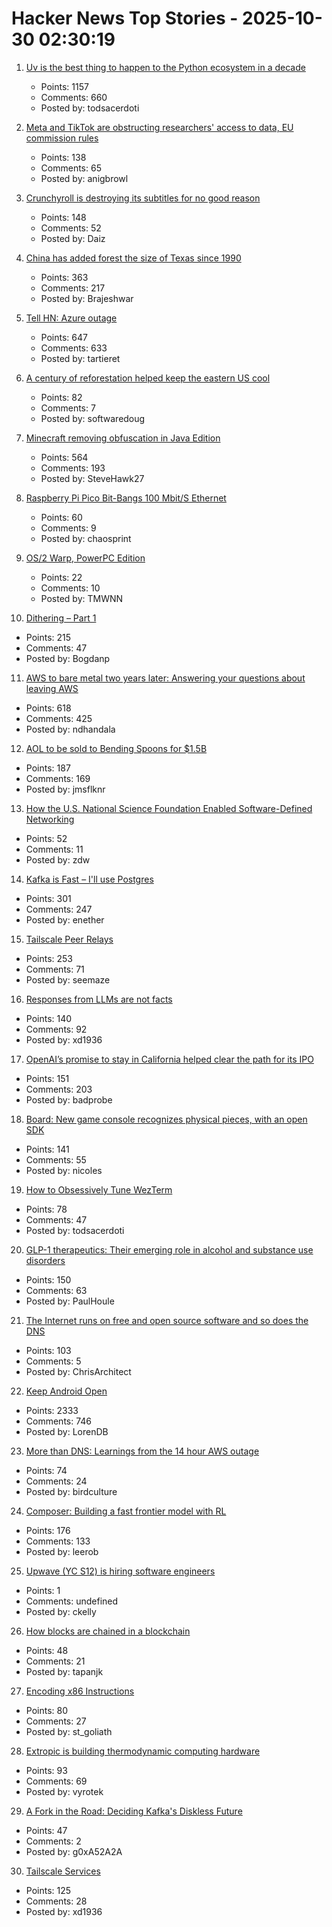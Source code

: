 # Hacker News Top Stories - 2025-10-30 02:30:19

1. [Uv is the best thing to happen to the Python ecosystem in a decade](https://emily.space/posts/251023-uv)
   - Points: 1157
   - Comments: 660
   - Posted by: todsacerdoti

2. [Meta and TikTok are obstructing researchers' access to data, EU commission rules](https://www.science.org/content/article/meta-and-tiktok-are-obstructing-researchers-access-data-european-commission-rules)
   - Points: 138
   - Comments: 65
   - Posted by: anigbrowl

3. [Crunchyroll is destroying its subtitles for no good reason](https://daiz.moe/crunchyroll-is-destroying-its-subtitles-for-no-good-reason/)
   - Points: 148
   - Comments: 52
   - Posted by: Daiz

4. [China has added forest the size of Texas since 1990](https://e360.yale.edu/digest/china-new-forest-report)
   - Points: 363
   - Comments: 217
   - Posted by: Brajeshwar

5. [Tell HN: Azure outage](undefined)
   - Points: 647
   - Comments: 633
   - Posted by: tartieret

6. [A century of reforestation helped keep the eastern US cool](https://news.agu.org/press-release/a-century-of-reforestation-helped-keep-the-eastern-us-cool/)
   - Points: 82
   - Comments: 7
   - Posted by: softwaredoug

7. [Minecraft removing obfuscation in Java Edition](https://www.minecraft.net/en-us/article/removing-obfuscation-in-java-edition)
   - Points: 564
   - Comments: 193
   - Posted by: SteveHawk27

8. [Raspberry Pi Pico Bit-Bangs 100 Mbit/S Ethernet](https://www.elektormagazine.com/news/rp2350-bit-bangs-100-mbit-ethernet)
   - Points: 60
   - Comments: 9
   - Posted by: chaosprint

9. [OS/2 Warp, PowerPC Edition](https://www.os2museum.com/wp/os2-history/os2-warp-powerpc-edition/)
   - Points: 22
   - Comments: 10
   - Posted by: TMWNN

10. [Dithering – Part 1](https://visualrambling.space/dithering-part-1/)
   - Points: 215
   - Comments: 47
   - Posted by: Bogdanp

11. [AWS to bare metal two years later: Answering your questions about leaving AWS](https://oneuptime.com/blog/post/2025-10-29-aws-to-bare-metal-two-years-later/view)
   - Points: 618
   - Comments: 425
   - Posted by: ndhandala

12. [AOL to be sold to Bending Spoons for $1.5B](https://www.axios.com/2025/10/29/aol-bending-spoons-deal)
   - Points: 187
   - Comments: 169
   - Posted by: jmsflknr

13. [How the U.S. National Science Foundation Enabled Software-Defined Networking](https://cacm.acm.org/federal-funding-of-academic-research/how-the-u-s-national-science-foundation-enabled-software-defined-networking/)
   - Points: 52
   - Comments: 11
   - Posted by: zdw

14. [Kafka is Fast – I'll use Postgres](https://topicpartition.io/blog/postgres-pubsub-queue-benchmarks)
   - Points: 301
   - Comments: 247
   - Posted by: enether

15. [Tailscale Peer Relays](https://tailscale.com/blog/peer-relays-beta)
   - Points: 253
   - Comments: 71
   - Posted by: seemaze

16. [Responses from LLMs are not facts](https://stopcitingai.com/)
   - Points: 140
   - Comments: 92
   - Posted by: xd1936

17. [OpenAI’s promise to stay in California helped clear the path for its IPO](https://www.wsj.com/tech/ai/openais-promise-to-stay-in-california-helped-clear-the-path-for-its-ipo-3af1c31c)
   - Points: 151
   - Comments: 203
   - Posted by: badprobe

18. [Board: New game console recognizes physical pieces, with an open SDK](https://board.fun/)
   - Points: 141
   - Comments: 55
   - Posted by: nicoles

19. [How to Obsessively Tune WezTerm](https://rashil2000.me/blogs/tune-wezterm)
   - Points: 78
   - Comments: 47
   - Posted by: todsacerdoti

20. [GLP-1 therapeutics: Their emerging role in alcohol and substance use disorders](https://academic.oup.com/jes/article/9/11/bvaf141/8277723?login=false)
   - Points: 150
   - Comments: 63
   - Posted by: PaulHoule

21. [The Internet runs on free and open source software and so does the DNS](https://www.icann.org/en/blogs/details/the-internet-runs-on-free-and-open-source-softwareand-so-does-the-dns-23-10-2025-en)
   - Points: 103
   - Comments: 5
   - Posted by: ChrisArchitect

22. [Keep Android Open](http://keepandroidopen.org/)
   - Points: 2333
   - Comments: 746
   - Posted by: LorenDB

23. [More than DNS: Learnings from the 14 hour AWS outage](https://thundergolfer.com/blog/aws-us-east-1-outage-oct20)
   - Points: 74
   - Comments: 24
   - Posted by: birdculture

24. [Composer: Building a fast frontier model with RL](https://cursor.com/blog/composer)
   - Points: 176
   - Comments: 133
   - Posted by: leerob

25. [Upwave (YC S12) is hiring software engineers](https://www.upwave.com/job/8228849002/)
   - Points: 1
   - Comments: undefined
   - Posted by: ckelly

26. [How blocks are chained in a blockchain](https://www.johndcook.com/blog/2025/10/27/blockchain/)
   - Points: 48
   - Comments: 21
   - Posted by: tapanjk

27. [Encoding x86 Instructions](https://www-user.tu-chemnitz.de/~heha/hs/chm/x86.chm/x86.htm)
   - Points: 80
   - Comments: 27
   - Posted by: st_goliath

28. [Extropic is building thermodynamic computing hardware](https://extropic.ai/)
   - Points: 93
   - Comments: 69
   - Posted by: vyrotek

29. [A Fork in the Road: Deciding Kafka's Diskless Future](https://jack-vanlightly.com/blog/2025/10/22/a-fork-in-the-road-deciding-kafkas-diskless-future)
   - Points: 47
   - Comments: 2
   - Posted by: g0xA52A2A

30. [Tailscale Services](https://tailscale.com/blog/services-beta)
   - Points: 125
   - Comments: 28
   - Posted by: xd1936

